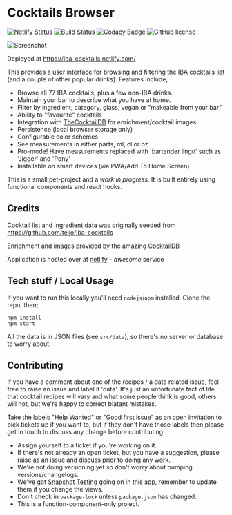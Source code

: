 # Cocktails Browser

[![Netlify Status](https://api.netlify.com/api/v1/badges/4aecd7d0-e759-4866-8717-b4b09f8cbb16/deploy-status)](https://app.netlify.com/sites/iba-cocktails/deploys)
[![Build Status](https://travis-ci.org/mikeyhogarth/cocktails.svg?branch=master)](https://travis-ci.org/mikeyhogarth/cocktails)
[![Codacy Badge](https://api.codacy.com/project/badge/Grade/561bedec36224121a246675b673b872f)](https://www.codacy.com/app/mikeyhogarth/cocktails?utm_source=github.com&utm_medium=referral&utm_content=mikeyhogarth/cocktails&utm_campaign=Badge_Grade)
[![GitHub license](https://img.shields.io/github/license/mikeyhogarth/cocktails.svg)](https://github.com/mikeyhogarth/cocktails/blob/master/LICENSE)

![Screenshot](/public/Screenshot.png?raw=true)

Deployed at https://iba-cocktails.netlify.com/

This provides a user interface for browsing and filtering the [IBA cocktails list](https://en.wikipedia.org/wiki/List_of_IBA_official_cocktails) (and a couple of other popular drinks). Features include;

- Browse all 77 IBA cocktails, plus a few non-IBA drinks.
- Maintain your bar to describe what you have at home.
- Filter by ingredient, category, glass, vegan or "makeable from your bar"
- Ability to "favourite" cocktails
- Integration with [TheCocktailDB](https://www.thecocktaildb.com/) for enrichment/cocktail images
- Persistence (local browser storage only)
- Configurable color schemes
- See measurements in either parts, ml, cl or oz
- Pro-mode! Have measurements replaced with 'bartender lingo' such as 'Jigger' and 'Pony'
- Installable on smart devices (via PWA/Add To Home Screen)

This is a small pet-project and a _work in progress_. It is built entirely using functional components and react hooks.

## Credits

Cocktail list and ingredient data was originally seeded from https://github.com/teijo/iba-cocktails

Enrichment and images provided by the amazing [CocktailDB](https://www.thecocktaildb.com/)

Application is hosted over at [netlify](https://www.netlify.com/) - _awesome_ service

## Tech stuff / Local Usage

If you want to run this locally you'll need `nodejs`/`npm` installed. Clone the repo, then;

```
npm install
npm start
```

All the data is in JSON files (see `src/data`), so there's no server or database to worry about.

## Contributing

If you have a comment about one of the recipes / a data related issue, feel free to raise an issue and label it 'data'. It's just an unfortunate fact of life that cocktail recipes will vary and what some people think is good, others will not, but we're happy to correct blatant mistakes.

Take the labels "Help Wanted" or "Good first issue" as an open invitation to pick tickets up if you want to, but if they don't have those labels then please get in touch to discuss any change before contributing.

- Assign yourself to a ticket if you're working on it.
- If there's not already an open ticket, but you have a suggestion, please raise as an issue and discuss prior to doing any work.
- We're not doing versioning yet so don't worry about bumping versions/changelogs.
- We've got [Snapshot Testing](https://jestjs.io/docs/en/snapshot-testing) going on in this app, remember to update them if you change the views.
- Don't check in `package-lock` unless `package.json` has changed.
- This is a function-component-only project.

